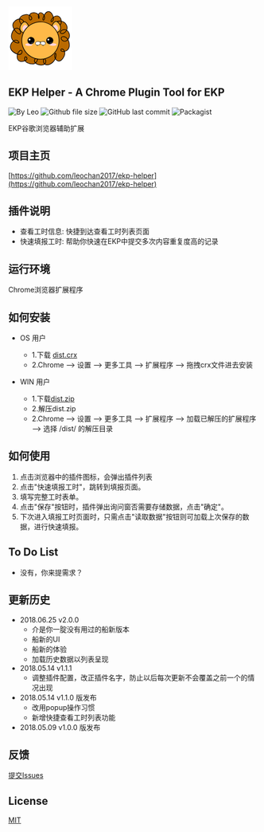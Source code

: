 ![Logo](https://github.com/leochan2017/ekp-helper/blob/master/2.0/src/static/icons/icon128.png?raw=true)

## EKP Helper - A Chrome Plugin Tool for EKP
![By Leo](https://img.shields.io/badge/Powered_by-Leo-red.svg?style=flat) 
![Github file size](https://github.com/leochan2017/ekp-helper/blob/master/2.0/dist.crx.svg)
![GitHub last commit](https://img.shields.io/github/last-commit/leochan2017/ekp-helper.svg)
![Packagist](https://img.shields.io/packagist/l/doctrine/orm.svg)

EKP谷歌浏览器辅助扩展

## 项目主页
[https://github.com/leochan2017/ekp-helper](https://github.com/leochan2017/ekp-helper)


## 插件说明
- 查看工时信息: 快捷到达查看工时列表页面
- 快速填报工时: 帮助你快速在EKP中提交多次内容重复度高的记录


## 运行环境
Chrome浏览器扩展程序


## 如何安装

- OS  用户
    - 1.下载 [dist.crx](https://github.com/leochan2017/ekp-helper/blob/master/2.0/dist.crx?raw=true)   
    - 2.Chrome --> 设置 --> 更多工具 --> 扩展程序 --> 拖拽crx文件进去安装
    
- WIN 用户
    - 1.下载[dist.zip](https://github.com/leochan2017/ekp-helper/blob/master/2.0/dist.zip?raw=true) 
    - 2.解压dist.zip
    - 2.Chrome --> 设置 --> 更多工具 --> 扩展程序 --> 加载已解压的扩展程序 --> 选择 /dist/ 的解压目录



## 如何使用
1. 点击浏览器中的插件图标，会弹出插件列表
2. 点击"快速填报工时"，跳转到填报页面。
2. 填写完整工时表单。
3. 点击"保存"按钮时，插件弹出询问窗否需要存储数据，点击"确定"。
4. 下次进入填报工时页面时，只需点击"读取数据"按钮则可加载上次保存的数据，进行快速填报。


## To Do List
- 没有，你来提需求？


## 更新历史
- 2018.06.25 v2.0.0
    - 介是你一腚没有用过的船新版本
    - 船新的UI
    - 船新的体验
    - 加载历史数据以列表呈现
- 2018.05.14 v1.1.1
    - 调整插件配置，改正插件名字，防止以后每次更新不会覆盖之前一个的情况出现
- 2018.05.14 v1.1.0 版发布
    - 改用popup操作习惯
    - 新增快捷查看工时列表功能
- 2018.05.09 v1.0.0 版发布


## 反馈
[提交Issues](https://github.com/leochan2017/ekp-helper/issues/new)


## License
[MIT](http://opensource.org/licenses/MIT)
